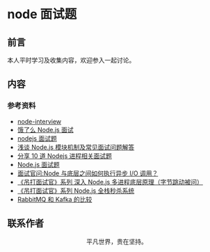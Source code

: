 # node 面试题

## 前言

本人平时学习及收集内容，欢迎参入一起讨论。

## 内容

### 参考资料

- [node-interview](https://github.com/ElemeFE/node-interview/tree/master/sections/zh-cn)
- [饿了么 Node.js 面试](https://github.com/ElemeFE/node-interview/tree/master/sections/zh-cn)
- [nodejs 面试题](https://interview.nodejs.red/#/zh/)
- [浅谈 Node.js 模块机制及常见面试问题解答](https://mp.weixin.qq.com/s/e2c4NF2U6B2hVqTTfPx8DQ)
- [分享 10 道 Nodejs 进程相关面试题](https://mp.weixin.qq.com/s/dKN95zcRI7qkwGYKhPXrcg)
- [Node.js 面试题](https://github.com/jimuyouyou/node-interview-questions)
- [面试官问:Node 与底层之间如何执行异步 I/O 调用？](https://mp.weixin.qq.com/s/kAmS_1VZHfmBH6YMWFN6BA)
- [《吊打面试官》系列 深入 Node.js 多进程底层原理（字节跳动被问）](https://mp.weixin.qq.com/s/wBiBZcdNobDoZbk-cLLyfw)
- [《吊打面试官》系列 Node.js 全栈秒杀系统](https://mp.weixin.qq.com/s/uWeAsJ-P253je15A49uKIQ)
- [RabbitMQ 和 Kafka 的比较](https://mp.weixin.qq.com/s/QilS_0wNnx-8NZfq2Iv_cA)

## 联系作者

<div align="center">
    <p>
        平凡世界，贵在坚持。
    </p>
    <img :src="$withBase('/about/contact.png')" />
</div>
